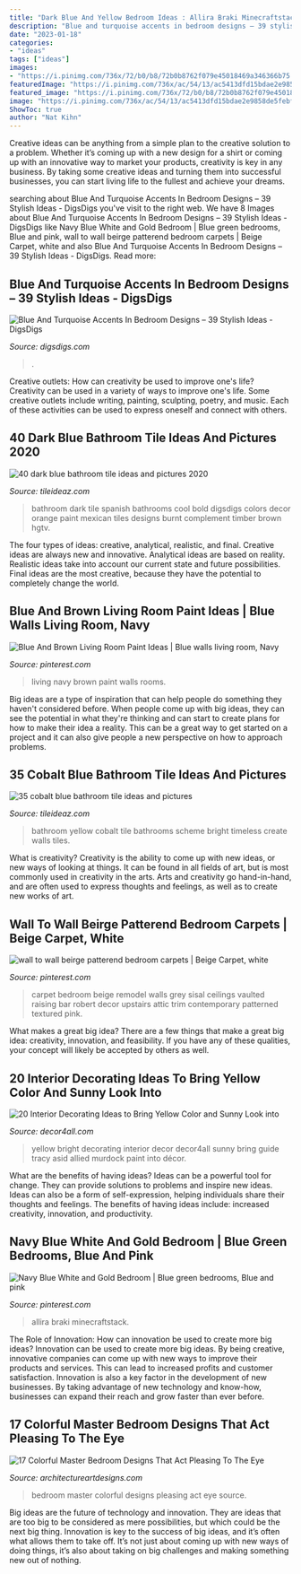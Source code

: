 ```yaml
---
title: "Dark Blue And Yellow Bedroom Ideas : Allira Braki Minecraftstack"
description: "Blue and turquoise accents in bedroom designs – 39 stylish ideas"
date: "2023-01-18"
categories:
- "ideas"
tags: ["ideas"]
images:
- "https://i.pinimg.com/736x/72/b0/b8/72b0b8762f079e45018469a346366b75.jpg"
featuredImage: "https://i.pinimg.com/736x/ac/54/13/ac5413dfd15bdae2e9858de5febf7427--upstairs-bedroom-attic-bedrooms.jpg"
featured_image: "https://i.pinimg.com/736x/72/b0/b8/72b0b8762f079e45018469a346366b75.jpg"
image: "https://i.pinimg.com/736x/ac/54/13/ac5413dfd15bdae2e9858de5febf7427--upstairs-bedroom-attic-bedrooms.jpg"
ShowToc: true
author: "Nat Kihn"
---
```



Creative ideas can be anything from a simple plan to the creative solution to a problem. Whether it’s coming up with a new design for a shirt or coming up with an innovative way to market your products, creativity is key in any business. By taking some creative ideas and turning them into successful businesses, you can start living life to the fullest and achieve your dreams.

	

		
searching about Blue And Turquoise Accents In Bedroom Designs – 39 Stylish Ideas - DigsDigs you've visit to the right web. We have 8 Images about Blue And Turquoise Accents In Bedroom Designs – 39 Stylish Ideas - DigsDigs like Navy Blue White and Gold Bedroom | Blue green bedrooms, Blue and pink, wall to wall beirge patterend bedroom carpets | Beige Carpet, white and also Blue And Turquoise Accents In Bedroom Designs – 39 Stylish Ideas - DigsDigs. Read more:
		
    
## Blue And Turquoise Accents In Bedroom Designs – 39 Stylish Ideas - DigsDigs

<img loading=lazy src="https://www.digsdigs.com/photos/blue-and-turquoise-accents-in-bedrooms-22.jpg" onerror="this.onerror=null;this.src='https://tse2.mm.bing.net/th?id=OIP.qaP-4Zw4eHxswjmapOWepwAAAA&amp;pid=15.1';" alt="Blue And Turquoise Accents In Bedroom Designs – 39 Stylish Ideas - DigsDigs">

_Source: digsdigs.com_

>. 

	

Creative outlets: How can creativity be used to improve one's life?
Creativity can be used in a variety of ways to improve one's life. Some creative outlets include writing, painting, sculpting, poetry, and music. Each of these activities can be used to express oneself and connect with others.

    
## 40 Dark Blue Bathroom Tile Ideas And Pictures 2020

<img loading=lazy src="https://www.tileideaz.com/wp-content/uploads/2015/03/dark_blue_bathroom_tile_9.jpg" onerror="this.onerror=null;this.src='https://tse1.mm.bing.net/th?id=OIP.kOf6ylnq8vgRVSHkgmnMFQHaJ3&amp;pid=15.1';" alt="40 dark blue bathroom tile ideas and pictures 2020">

_Source: tileideaz.com_

>bathroom dark tile spanish bathrooms cool bold digsdigs colors decor orange paint mexican tiles designs burnt complement timber brown hgtv. 

	

The four types of ideas: creative, analytical, realistic, and final.
Creative ideas are always new and innovative. Analytical ideas are based on reality. Realistic ideas take into account our current state and future possibilities. Final ideas are the most creative, because they have the potential to completely change the world.

    
## Blue And Brown Living Room Paint Ideas | Blue Walls Living Room, Navy

<img loading=lazy src="https://i.pinimg.com/736x/a6/21/83/a621833d8389ed1f927198bc296fd58f.jpg" onerror="this.onerror=null;this.src='https://tse1.mm.bing.net/th?id=OIP.0F0kPER3PUGGv5lM1F_FawHaKE&amp;pid=15.1';" alt="Blue And Brown Living Room Paint Ideas | Blue walls living room, Navy">

_Source: pinterest.com_

>living navy brown paint walls rooms. 

	

Big ideas are a type of inspiration that can help people do something they haven't considered before. When people come up with big ideas, they can see the potential in what they're thinking and can start to create plans for how to make their idea a reality. This can be a great way to get started on a project and it can also give people a new perspective on how to approach problems.

    
## 35 Cobalt Blue Bathroom Tile Ideas And Pictures

<img loading=lazy src="http://www.tileideaz.com/wp-content/uploads/2015/03/cobalt_blue_bathroom_tile_8.jpg" onerror="this.onerror=null;this.src='https://tse2.mm.bing.net/th?id=OIP.l5e7rkP7Let276asO9WBhwHaLE&amp;pid=15.1';" alt="35 cobalt blue bathroom tile ideas and pictures">

_Source: tileideaz.com_

>bathroom yellow cobalt tile bathrooms scheme bright timeless create walls tiles. 

	

What is creativity?
Creativity is the ability to come up with new ideas, or new ways of looking at things. It can be found in all fields of art, but is most commonly used in creativity in the arts. Arts and creativity go hand-in-hand, and are often used to express thoughts and feelings, as well as to create new works of art.

    
## Wall To Wall Beirge Patterend Bedroom Carpets | Beige Carpet, White

<img loading=lazy src="https://i.pinimg.com/736x/ac/54/13/ac5413dfd15bdae2e9858de5febf7427--upstairs-bedroom-attic-bedrooms.jpg" onerror="this.onerror=null;this.src='https://tse2.mm.bing.net/th?id=OIP.oioHviwOG0jbJPQUDPB9YwHaJ4&amp;pid=15.1';" alt="wall to wall beirge patterend bedroom carpets | Beige Carpet, white">

_Source: pinterest.com_

>carpet bedroom beige remodel walls grey sisal ceilings vaulted raising bar robert decor upstairs attic trim contemporary patterned textured pink. 

	

What makes a great big idea?
There are a few things that make a great big idea: creativity, innovation, and feasibility. If you have any of these qualities, your concept will likely be accepted by others as well.

    
## 20 Interior Decorating Ideas To Bring Yellow Color And Sunny Look Into

<img loading=lazy src="http://www.decor4all.com/wp-content/uploads/2014/04/interior-decorating-ideas-yellow-color-paint-home-accessories-16.jpg" onerror="this.onerror=null;this.src='https://tse3.mm.bing.net/th?id=OIP.RE7rQmo7NT5nzWtA1V5qbgAAAA&amp;pid=15.1';" alt="20 Interior Decorating Ideas to Bring Yellow Color and Sunny Look into">

_Source: decor4all.com_

>yellow bright decorating interior decor decor4all sunny bring guide tracy asid allied murdock paint into décor. 

	

What are the benefits of having ideas?
Ideas can be a powerful tool for change. They can provide solutions to problems and inspire new ideas. Ideas can also be a form of self-expression, helping individuals share their thoughts and feelings. The benefits of having ideas include: increased creativity, innovation, and productivity.

    
## Navy Blue White And Gold Bedroom | Blue Green Bedrooms, Blue And Pink

<img loading=lazy src="https://i.pinimg.com/736x/72/b0/b8/72b0b8762f079e45018469a346366b75.jpg" onerror="this.onerror=null;this.src='https://tse3.mm.bing.net/th?id=OIP.BF4zDVHe5T5qJ3nfYtgakQHaJ3&amp;pid=15.1';" alt="Navy Blue White and Gold Bedroom | Blue green bedrooms, Blue and pink">

_Source: pinterest.com_

>allira braki minecraftstack. 

	

The Role of Innovation: How can innovation be used to create more big ideas?
Innovation can be used to create more big ideas. By being creative, innovative companies can come up with new ways to improve their products and services. This can lead to increased profits and customer satisfaction. Innovation is also a key factor in the development of new businesses. By taking advantage of new technology and know-how, businesses can expand their reach and grow faster than ever before.

    
## 17 Colorful Master Bedroom Designs That Act Pleasing To The Eye

<img loading=lazy src="https://www.architectureartdesigns.com/wp-content/uploads/2016/05/16-77-630x945.jpg" onerror="this.onerror=null;this.src='https://tse3.mm.bing.net/th?id=OIP.d4KnFrFhDeJ3pt3DcsV92AHaLH&amp;pid=15.1';" alt="17 Colorful Master Bedroom Designs That Act Pleasing To The Eye">

_Source: architectureartdesigns.com_

>bedroom master colorful designs pleasing act eye source. 

	

Big ideas are the future of technology and innovation. They are ideas that are too big to be considered as mere possibilities, but which could be the next big thing. Innovation is key to the success of big ideas, and it’s often what allows them to take off. It’s not just about coming up with new ways of doing things, it’s also about taking on big challenges and making something new out of nothing.

